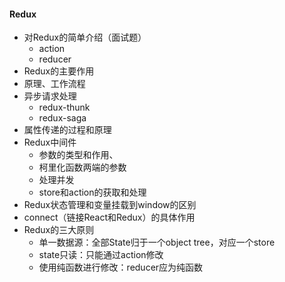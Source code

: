 #### Redux
* 对Redux的简单介绍（面试题）
  * action
  * reducer
* Redux的主要作用
* 原理、工作流程
* 异步请求处理
  * redux-thunk
  * redux-saga
* 属性传递的过程和原理
* Redux中间件
  * 参数的类型和作用、
  * 柯里化函数两端的参数
  * 处理并发
  * store和action的获取和处理
* Redux状态管理和变量挂载到window的区别
* connect（链接React和Redux）的具体作用
* Redux的三大原则
  * 单一数据源：全部State归于一个object tree，对应一个store
  * state只读：只能通过action修改
  * 使用纯函数进行修改：reducer应为纯函数